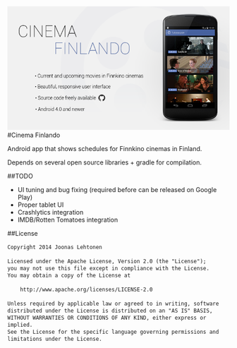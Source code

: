 ![promo](https://raw.githubusercontent.com/penny-five/cinemafinlando/development/assets/promo.png)
#Cinema Finlando 

Android app that shows schedules for Finnkino cinemas in Finland.

Depends on several open source libraries + gradle for compilation.

##TODO

* UI tuning and bug fixing (required before can be released on Google Play)
* Proper tablet UI
* Crashlytics integration
* IMDB/Rotten Tomatoes integration

##License
```
Copyright 2014 Joonas Lehtonen

Licensed under the Apache License, Version 2.0 (the "License");
you may not use this file except in compliance with the License.
You may obtain a copy of the License at

    http://www.apache.org/licenses/LICENSE-2.0

Unless required by applicable law or agreed to in writing, software
distributed under the License is distributed on an "AS IS" BASIS,
WITHOUT WARRANTIES OR CONDITIONS OF ANY KIND, either express or implied.
See the License for the specific language governing permissions and
limitations under the License.
```
